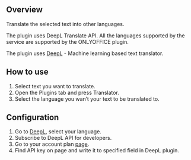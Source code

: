 ## Overview 

Translate the selected text into other languages.

The plugin uses DeepL Translate API. All the languages supported by the service are supported by the ONLYOFFICE plugin.

The plugin uses [DeepL](http://deepl.com/) - Machine learning based text translator.

## How to use

1. Select text you want to translate.
2. Open the Plugins tab and press Translator.
3. Select the language you wan’t your text to be translated to.

## Configuration

1. Go to [DeepL](https://www.deepl.com/pro/change-plan#developer), select your language.
2. Subscribe to DeepL API for developers.
3. Go to your account plan [page](https://www.deepl.com/pro-account/plan).
4. Find API key on page and write it to specified field in DeepL plugin.